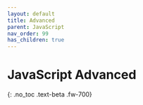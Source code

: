 ```yaml
---
layout: default
title: Advanced
parent: JavaScript
nav_order: 99
has_children: true
---
```


# JavaScript Advanced
{: .no_toc .text-beta .fw-700}




    

